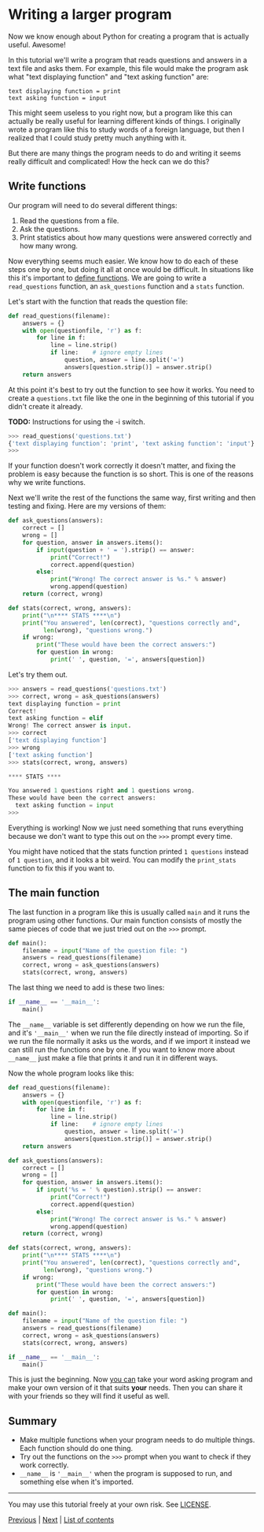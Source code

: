 # Writing a larger program

Now we know enough about Python for creating a program that is actually
useful. Awesome!

In this tutorial we'll write a program that reads questions and answers
in a text file and asks them. For example, this file would make the
program ask what "text displaying function" and "text asking function"
are:

```
text displaying function = print
text asking function = input
```

This might seem useless to you right now, but a program like this can
actually be really useful for learning different kinds of things. I
originally wrote a program like this to study words of a foreign
language, but then I realized that I could study pretty much anything
with it.

But there are many things the program needs to do and writing it seems
really difficult and complicated! How the heck can we do this?

## Write functions

Our program will need to do several different things:

1.  Read the questions from a file.
2.  Ask the questions.
3.  Print statistics about how many questions were answered correctly
    and how many wrong.

Now everything seems much easier. We know how to do each of these steps
one by one, but doing it all at once would be difficult. In situations
like this it's important to [define functions](defining-functions.md).
We are going to write a `read_questions` function, an `ask_questions`
function and a `stats` function.

Let's start with the function that reads the question file:

```py
def read_questions(filename):
    answers = {}
    with open(questionfile, 'r') as f:
        for line in f:
            line = line.strip()
            if line:    # ignore empty lines
                question, answer = line.split('=')
                answers[question.strip()] = answer.strip()
    return answers
```

At this point it's best to try out the function to see how it works. You
need to create a `questions.txt` file like the one in the beginning of
this tutorial if you didn't create it already.

**TODO:** Instructions for using the -i switch.

```py
>>> read_questions('questions.txt')
{'text displaying function': 'print', 'text asking function': 'input'}
>>>
```

If your function doesn't work correctly it doesn't matter, and fixing
the problem is easy because the function is so short. This is one of the
reasons why we write functions.

Next we'll write the rest of the functions the same way, first writing
and then testing and fixing. Here are my versions of them:

```py
def ask_questions(answers):
    correct = []
    wrong = []
    for question, answer in answers.items():
        if input(question + ' = ').strip() == answer:
            print("Correct!")
            correct.append(question)
        else:
            print("Wrong! The correct answer is %s." % answer)
            wrong.append(question)
    return (correct, wrong)

def stats(correct, wrong, answers):
    print("\n**** STATS ****\n")
    print("You answered", len(correct), "questions correctly and",
          len(wrong), "questions wrong.")
    if wrong:
        print("These would have been the correct answers:")
        for question in wrong:
            print(' ', question, '=', answers[question])
```

Let's try them out.

```py
>>> answers = read_questions('questions.txt')
>>> correct, wrong = ask_questions(answers)
text displaying function = print
Correct!
text asking function = elif
Wrong! The correct answer is input.
>>> correct
['text displaying function']
>>> wrong
['text asking function']
>>> stats(correct, wrong, answers)

**** STATS ****

You answered 1 questions right and 1 questions wrong.
These would have been the correct answers:
  text asking function = input
>>>
```

Everything is working! Now we just need something that runs everything
because we don't want to type this out on the `>>>` prompt every time.

You might have noticed that the stats function printed `1 questions`
instead of `1 question`, and it looks a bit weird. You can modify the
`print_stats` function to fix this if you want to.

## The main function

The last function in a program like this is usually called `main` and it
runs the program using other functions. Our main function consists of
mostly the same pieces of code that we just tried out on the `>>>`
prompt.

```py
def main():
    filename = input("Name of the question file: ")
    answers = read_questions(filename)
    correct, wrong = ask_questions(answers)
    stats(correct, wrong, answers)
```

The last thing we need to add is these two lines:

```py
if __name__ == '__main__':
    main()
```

The `__name__` variable is set differently depending on how we run the
file, and it's `'__main__'` when we run the file directly instead of
importing. So if we run the file normally it asks us the words, and if
we import it instead we can still run the functions one by one. If you
want to know more about `__name__` just make a file that prints it and
run it in different ways.

Now the whole program looks like this:

```py
def read_questions(filename):
    answers = {}
    with open(questionfile, 'r') as f:
        for line in f:
            line = line.strip()
            if line:    # ignore empty lines
                question, answer = line.split('=')
                answers[question.strip()] = answer.strip()
    return answers

def ask_questions(answers):
    correct = []
    wrong = []
    for question, answer in answers.items():
        if input('%s = ' % question).strip() == answer:
            print("Correct!")
            correct.append(question)
        else:
            print("Wrong! The correct answer is %s." % answer)
            wrong.append(question)
    return (correct, wrong)

def stats(correct, wrong, answers):
    print("\n**** STATS ****\n")
    print("You answered", len(correct), "questions correctly and",
          len(wrong), "questions wrong.")
    if wrong:
        print("These would have been the correct answers:")
        for question in wrong:
            print(' ', question, '=', answers[question])

def main():
    filename = input("Name of the question file: ")
    answers = read_questions(filename)
    correct, wrong = ask_questions(answers)
    stats(correct, wrong, answers)

if __name__ == '__main__':
    main()
```

This is just the beginning. Now [you can](../LICENSE) take your word
asking program and make your own version of it that suits **your**
needs. Then you can share it with your friends so they will find it
useful as well.

## Summary

- Make multiple functions when your program needs to do multiple things.
  Each function should do one thing.
- Try out the functions on the `>>>` prompt when you want to check if
    they work correctly.
- `__name__` is `'__main__'` when the program is supposed to run, and
something else when it's imported.

***

You may use this tutorial freely at your own risk. See
[LICENSE](../LICENSE).

[Previous](defining-functions.md) | [Next](what-is-true.md) |
[List of contents](../README.md#basics)
